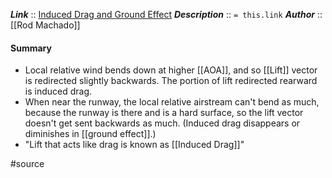 ***Link***      :: [Induced Drag and Ground Effect](https://www.youtube.com/watch?v=GHQvAQiIcoE)
***Description***      :: `= this.link`
***Author*** :: [[Rod Machado]]

#### Summary
* Local relative wind bends down at higher [[AOA]], and so [[Lift]] vector is redirected slightly backwards. The portion of lift redirected rearward is induced drag.
* When near the runway, the local relative airstream can't bend as much, because the runway is there and is a hard surface, so the lift vector doesn't get sent backwards as much. (Induced drag disappears or diminishes in [[ground effect]].)
* "Lift that acts like drag is known as [[Induced Drag]]"

#source
